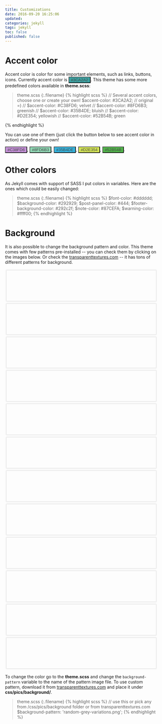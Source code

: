 ```yaml
---
title: Customizations
date: 2016-09-20 16:25:06
updated:
categories: jekyll
tags: jekyll
toc: false
published: false
---
```


# Accent color

Accent color is color for some important elements, such as links, buttons, icons. Currently accent color is <button class="btn" style="background-color:#3CA2A2; color:#444444">#3CA2A2</button>. This theme has some more predefined colors available in **theme.scss**:

>theme.scss
{:.filename}
{% highlight scss %}
// Several accent colors, choose one or create your own!
$accent-color: #3CA2A2;     // original =)
// $accent-color: #C38FD6;   velvet
// $accent-color: #8FD6B3;   greenish
// $accent-color: #35B4DE;   bluish
// $accent-color: #D2E354;   yellowish
// $accent-color: #52B54B;   green

{% endhighlight %}

You can use one of them (just click the button below to see accent color in action) or define your own!

<button class="btn" style="background-color:#C38FD6; color:#444444">#C38FD6</button>, <button class="btn" style="background-color:#8FD6B3; color:#444444">#8FD6B3</button>, <button class="btn" style="background-color:#35B4DE; color:#444444">#35B4DE</button>, <button class="btn" style="background-color:#D2E354; color:#444444">#D2E354</button>, <button class="btn" style="background-color:#52B54B; color:#444444">#52B54B</button>.

<script>
  $('.btn').click(function(){
    var color = $(this).text();
    [].forEach.call($('a'), function(item) {
      item.style.color = color
    })
  })
</script>

<style>
  .label{
    cursor: default;
    border-radius: 5px;
    padding: 5px 8px;
  }
</style>

# Other colors

As Jekyll comes with support of SASS I put colors in variables. Here are the ones which could be easily changed:

>theme.scss
{:.filename}
{% highlight scss %}
$font-color: #dddddd;
$background-color: #292929;
$post-panel-color: #444;
$footer-background-color: #292c2f;
$note-color: #87CEFA;
$warning-color: #ffff00;
{% endhighlight %}

# Background

It is also possible to change the background pattern and color. This theme comes with few patterns pre-installed -- you can check them by clicking on the images below. Or check the [transparenttextures.com](https://www.transparenttextures.com/) -- it has tons of different patterns for background.

<style>
.pattern-list{
    list-style-type: none;
    padding: 0;
}
.pattern{
    height: 100px;
    box-shadow: 0 0 3px 2px rgba(0,0,0,.1);

}
.pattern:hover {
    box-shadow: 0 0 3px 2px rgba(0,0,0,.3);
    transition: box-shadow .2s ease;
    cursor: pointer;
}
.smthg{
    max-width: none !important;
}
.col-sm-6 {
    padding: 5px !important;
}
</style>

<ul class="pattern-list">
<li class="col-sm-6"><div class="pattern" style="background-image:url('{{ '/assets/css/pics/background/3px-tile.png' | relative_url }}')"></div></li>
<li class="col-sm-6"><div class="pattern" style="background-image:url('{{ '/assets/css/pics/background/asfalt-light.png' | relative_url }}')"></div></li>
<li class="col-sm-6"><div class="pattern" style="background-image:url('{{ '/assets/css/pics/background/black-linen.png' | relative_url }}')"></div></li>
<li class="col-sm-6"><div class="pattern" style="background-image:url('{{ '/assets/css/pics/background/food.png' | relative_url }}')"></div></li>
<li class="col-sm-6"><div class="pattern" style="background-image:url('{{ '/assets/css/pics/background/gplay.png' | relative_url }}')"></div></li>
<li class="col-sm-6"><div class="pattern" style="background-image:url('{{ '/assets/css/pics/background/green-dust-and-scratches.png' | relative_url }}')"></div></li>
<li class="col-sm-6"><div class="pattern" style="background-image:url('{{ '/assets/css/pics/background/hexellence.png' | relative_url }}')"></div></li>
<li class="col-sm-6"><div class="pattern" style="background-image:url('{{ '/assets/css/pics/background/random-grey-variations.png' | relative_url }}')"></div></li>
<li class="col-sm-6"><div class="pattern" style="background-image:url('{{ '/assets/css/pics/background/shley-tree-1.png' | relative_url }}')"></div></li>
<li class="col-sm-6"><div class="pattern" style="background-image:url('{{ '/assets/css/pics/background/subtle-grey.png' | relative_url }}')"></div></li>
<li class="col-sm-6"><div class="pattern" style="background-image:url('{{ '/assets/css/pics/background/xv.png' | relative_url }}')"></div></li>
<li class="col-sm-6"><div class="pattern" style="background-image:url('{{ '/assets/css/pics/background/triangles.png' | relative_url }}')"></div></li>
</ul>

<script>
  $('.pattern').click(function(){
    var source = this.style.backgroundImage;
    document.getElementsByTagName('body')[0].style.backgroundImage = source;
    console.log("url('" + source + "'))");
  })
</script>

To change the color go to the **theme.scss** and change the `background-pattern` variable to the name of the pattern image file. To use custom pattern, download it from [transparenttextures.com](https://www.transparenttextures.com/) and place it under **css/pics/background/**.

>theme.scss
{:.filename}
{% highlight scss %}
// use this or pick any from /css/pics/background folder or from transparenttextures.com
$background-pattern: 'random-grey-variations.png';
{% endhighlight %}

